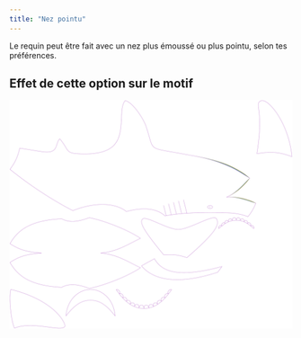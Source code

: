 ```yaml
---
title: "Nez pointu"
---
```


Le requin peut être fait avec un nez plus émoussé ou plus pointu, selon tes préférences.

## Effet de cette option sur le motif

![Cette image montre l'effet de cette option en superposant plusieurs variantes qui ont une valeur différente pour cette option](hi_nosepointiness_sample.svg "Effet de cette option sur le motif")

